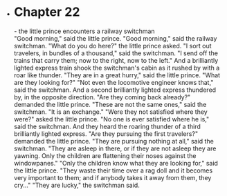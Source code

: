 - # Chapter 22

  \- the little prince encounters a railway switchman   
  "Good morning," said the little prince.
  "Good morning," said the railway switchman.
  "What do you do here?" the little prince asked.
  "I sort out travelers, in bundles of a thousand," said the switchman. "I send off the trains that carry them; now to the right, now to the left."
  And a brilliantly lighted express train shook the switchman's cabin as it rushed by with a roar like thunder.
  "They are in a great hurry," said the little prince. "What are they looking for?"
  "Not even the locomotive engineer knows that," said the switchman.
  And a second brilliantly lighted express thundered by, in the opposite direction.
  "Are they coming back already?" demanded the little prince.
  "These are not the same ones," said the switchman. "It is an exchange."
  "Were they not satisfied where they were?" asked the little prince.
  "No one is ever satisfied where he is," said the switchman.
  And they heard the roaring thunder of a third brilliantly lighted express.
  "Are they pursuing the first travelers?" demanded the little prince.
  "They are pursuing nothing at all," said the switchman. "They are asleep in there, or if they are not asleep they are yawning. Only the children are flattening their noses against the windowpanes."
  "Only the children know what they are looking for," said the little prince. "They waste their time over a rag doll and it becomes very important to them; and if anybody takes it away from them, they cry..."
  "They are lucky," the switchman said.